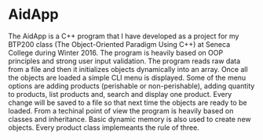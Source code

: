 # AidApp
The AidApp is a C++ program that I have developed as a project for my BTP200 class (The Object-Oriented Paradigm Using C++)
at Seneca College during Winter 2016. The program is heavily based on OOP principles and strong user input validation.
The program reads raw data from a file and then it initializes objects dynamically into an array.
Once all the objects are loaded a simple CLI menu is displayed.
Some of the menu options are adding products (perishable or non-perishable), adding quantity to products, list products and,
search and display one product.
Every change will be saved to a file so that next time the objects are ready to be loaded.
From a techinal point of view the program is heavily based on classes and inheritance. Basic dynamic memory is also used 
to create new objects. Every product class implemeants the rule of three.

